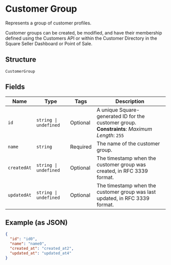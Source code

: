 
# Customer Group

Represents a group of customer profiles.

Customer groups can be created, be modified, and have their membership defined using
the Customers API or within the Customer Directory in the Square Seller Dashboard or Point of Sale.

## Structure

`CustomerGroup`

## Fields

| Name | Type | Tags | Description |
|  --- | --- | --- | --- |
| `id` | `string \| undefined` | Optional | A unique Square-generated ID for the customer group.<br>**Constraints**: *Maximum Length*: `255` |
| `name` | `string` | Required | The name of the customer group. |
| `createdAt` | `string \| undefined` | Optional | The timestamp when the customer group was created, in RFC 3339 format. |
| `updatedAt` | `string \| undefined` | Optional | The timestamp when the customer group was last updated, in RFC 3339 format. |

## Example (as JSON)

```json
{
  "id": "id0",
  "name": "name0",
  "created_at": "created_at2",
  "updated_at": "updated_at4"
}
```


